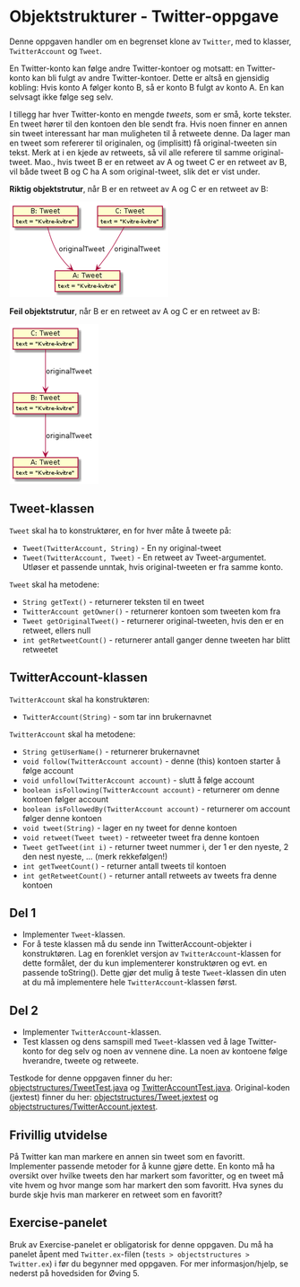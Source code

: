 # Objektstrukturer - Twitter-oppgave

Denne oppgaven handler om en begrenset klone av `Twitter`, med to klasser, `TwitterAccount` og `Tweet`.

En Twitter-konto kan følge andre Twitter-kontoer og motsatt: en Twitter-konto kan bli fulgt av andre Twitter-kontoer.
Dette er altså en gjensidig kobling: Hvis konto A følger konto B, så er konto B fulgt av konto A. En kan selvsagt ikke følge seg selv.

I tillegg har hver Twitter-konto en mengde *tweets*, som er små, korte tekster. En tweet hører til den kontoen den ble sendt fra.
Hvis noen finner en annen sin tweet interessant har man muligheten til å retweete denne. Da lager man en tweet som refererer til originalen,
og (implisitt) få original-tweeten sin tekst. Merk at i en kjede av retweets, så vil alle referere til samme original-tweet. Mao.,
hvis tweet B er en retweet av A og tweet C er en retweet av B, vil både tweet B og C ha A som original-tweet, slik det er vist under.

**Riktig objektstrutur**, når B er en retweet av A og C er en retweet av B:

![](img/twitter1.png)

**Feil objektstrutur**, når B er en retweet av A og C er en retweet av B:

![](img/twitter2.png)

## Tweet-klassen

`Tweet` skal ha to konstruktører, en for hver måte å tweete på:

* `Tweet(TwitterAccount, String)` - En ny original-tweet
* `Tweet(TwitterAccount, Tweet)` - En retweet av Tweet-argumentet. Utløser et passende unntak, hvis original-tweeten er fra samme konto.

`Tweet` skal ha metodene:

* `String getText()` - returnerer teksten til en tweet
* `TwitterAccount getOwner()` - returnerer kontoen som tweeten kom fra
* `Tweet getOriginalTweet()` - returnerer original-tweeten, hvis den er en retweet, ellers null
* `int getRetweetCount()` - returnerer antall ganger denne tweeten har blitt retweetet

## TwitterAccount-klassen

`TwitterAccount` skal ha konstruktøren:

*  `TwitterAccount(String)` - som tar inn brukernavnet

`TwitterAccount` skal ha metodene:
* `String getUserName()` - returnerer brukernavnet
* `void follow(TwitterAccount account)` - denne (this) kontoen starter å følge account
* `void unfollow(TwitterAccount account)` - slutt å følge account
* `boolean isFollowing(TwitterAccount account)` - returnerer om denne kontoen følger account
* `boolean isFollowedBy(TwitterAccount account)` - returnerer om account følger denne kontoen
* `void tweet(String)` - lager en ny tweet for denne kontoen
* `void retweet(Tweet tweet)` - retweeter tweet fra denne kontoen
* `Tweet getTweet(int i)` - returner tweet nummer i, der 1 er den nyeste, 2 den nest nyeste, … (merk rekkefølgen!)
* `int getTweetCount()` - returner antall tweets til kontoen
* `int getRetweetCount()` - returner antall retweets av tweets fra denne kontoen

## Del 1

* Implementer `Tweet`-klassen.
* For å teste klassen må du sende inn TwitterAccount-objekter i konstruktøren. Lag en forenklet versjon av `TwitterAccount`-klassen
for dette formålet, der du kun implementerer konstruktøren og evt. en passende toString(). Dette gjør det mulig å teste `Tweet`-klassen
din uten at du må implementere hele `TwitterAccount`-klassen først.

## Del 2
* Implementer `TwitterAccount`-klassen.
* Test klassen og dens samspill med `Tweet`-klassen ved å lage Twitter-konto for deg selv og noen av vennene dine.
La noen av kontoene følge hverandre, tweete og retweete.

Testkode for denne oppgaven finner du her: [objectstructures/TweetTest.java](../../tests/objectstructures/TweetTest.java) og [TwitterAccountTest.java](../../tests/objectstructures/TwitterAccountTest.java). Original-koden (jextest) finner du her: [objectstructures/Tweet.jextest](../../tests/objectstructures/Tweet.jextest) og [objectstructures/TwitterAccount.jextest](../../tests/objectstructures/TwitterAccount.jextest).

## Frivillig utvidelse
På Twitter kan man markere en annen sin tweet som en favoritt. Implementer passende metoder for å kunne gjøre dette.
En konto må ha oversikt over hvilke tweets den har markert som favoritter, og en tweet må vite hvem og hvor mange som har markert den
som favoritt. Hva synes du burde skje hvis man markerer en retweet som en favoritt?

## Exercise-panelet

Bruk av Exercise-panelet er obligatorisk for denne oppgaven. Du må ha panelet åpent med `Twitter.ex`-filen
(`tests > objectstructures > Twitter.ex`) i før du begynner med oppgaven. For mer informasjon/hjelp, se nederst på hovedsiden for Øving 5.


